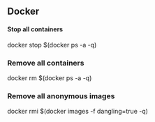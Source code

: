 ## Docker

#### Stop all containers
docker stop $(docker ps -a -q)
### Remove all containers
docker rm $(docker ps -a -q)
### Remove all anonymous images
docker rmi $(docker images -f dangling=true -q)
